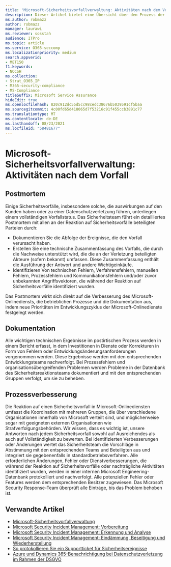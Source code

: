 ```yaml
---
title: 'Microsoft-Sicherheitsvorfallverwaltung: Aktivitäten nach dem Vorfall'
description: Dieser Artikel bietet eine Übersicht über den Prozess der Aktivitäten nach dem Vorfall bei der Verwaltung von Sicherheitsvorfällen in Microsoft-Onlinediensten.
ms.author: robmazz
author: robmazz
manager: laurawi
ms.reviewer: sosstah
audience: ITPro
ms.topic: article
ms.service: O365-seccomp
ms.localizationpriority: medium
search.appverid:
- MET150
f1.keywords:
- NOCSH
ms.collection:
- Strat_O365_IP
- M365-security-compliance
- MS-Compliance
titleSuffix: Microsoft Service Assurance
hideEdit: true
ms.openlocfilehash: 820c912dc55d5cc98cedc38676b5039591cf5baa
ms.sourcegitcommit: 4c00fd65d418065d7f53216c91f455ccb3891c77
ms.translationtype: MT
ms.contentlocale: de-DE
ms.lasthandoff: 08/23/2021
ms.locfileid: "58481677"
---
```

# <a name="microsoft-security-incident-management-post-incident-activity"></a>Microsoft-Sicherheitsvorfallverwaltung: Aktivitäten nach dem Vorfall

## <a name="postmortem"></a>Postmortem

Einige Sicherheitsvorfälle, insbesondere solche, die auswirkungen auf den Kunden haben oder zu einer Datenschutzverletzung führen, unterliegen einem vollständigen Vorfallstatus. Das Sicherheitsteam führt ein detailliertes Postmortem mit allen an der Reaktion auf Sicherheitsvorfälle beteiligten Parteien durch:

- Dokumentieren Sie die Abfolge der Ereignisse, die den Vorfall verursacht haben.
- Erstellen Sie eine technische Zusammenfassung des Vorfalls, die durch die Nachweise unterstützt wird, die die an der Verletzung beteiligten Akteure (sofern bekannt) umfassen. Diese Zusammenfassung enthält die Ausführung der Antwort und andere Wichtigeinkäufe.
- Identifizieren Von technischen Fehlern, Verfahrensfehlern, manuellen Fehlern, Prozessfehlern und Kommunikationsfehlern und/oder zuvor unbekannten Angriffsvektoren, die während der Reaktion auf Sicherheitsvorfälle identifiziert wurden.

Das Postmortem wirkt sich direkt auf die Verbesserung des Microsoft-Onlinediensts, die betrieblichen Prozesse und die Dokumentation aus, indem neue Prioritäten im Entwicklungszyklus der Microsoft-Onlinedienste festgelegt werden.

## <a name="documentation"></a>Dokumentation

Alle wichtigen technischen Ergebnisse im postirtischen Prozess werden in einem Bericht erfasst, in dem Investitionen in Dienste oder Korrekturen in Form von Fehlern oder Entwicklungsänderungsanforderungen vorgenommen werden. Diese Ergebnisse werden mit den entsprechenden Entwicklungsteams nachverfolgt. Bei Prozessfehlern und organisationsübergreifenden Problemen werden Probleme in der Datenbank des Sicherheitsreaktionsteams dokumentiert und mit den entsprechenden Gruppen verfolgt, um sie zu beheben.

## <a name="process-improvement"></a>Prozessverbesserung

Die Reaktion auf einen Sicherheitsvorfall in Microsoft-Onlinediensten umfasst die Koordination mit mehreren Gruppen, die über verschiedene Organisationen innerhalb von Microsoft verteilt sind, und möglicherweise sogar mit geeigneten externen Organisationen wie Strafverfolgungsbehörden. Wir wissen, dass es wichtig ist, unsere Antworten nach jedem Sicherheitsvorfall sowohl auf Ausreichendes als auch auf Vollständigkeit zu bewerten. Bei identifizierten Verbesserungen oder Änderungen wertet das Sicherheitsteam die Vorschläge in Abstimmung mit den entsprechenden Teams und Beteiligten aus und integriert sie gegebenenfalls in standardbetriebsverfahren. Alle erforderlichen Änderungen, Fehler oder Dienstverbesserungen, die während der Reaktion auf Sicherheitsvorfälle oder nachträgliche Aktivitäten identifiziert wurden, werden in einer internen Microsoft Engineering-Datenbank protokolliert und nachverfolgt. Alle potenziellen Fehler oder Features werden dem entsprechenden Besitzer zugewiesen. Das Microsoft Security Response-Team überprüft alle Einträge, bis das Problem behoben ist.

## <a name="related-articles"></a>Verwandte Artikel

- [Microsoft-Sicherheitsvorfallverwaltung](assurance-security-incident-management.md)
- [Microsoft Security Incident Management: Vorbereitung](assurance-sim-preparation.md)
- [Microsoft Security Incident Management: Erkennung und Analyse](assurance-sim-detection-analysis.md)
- [Microsoft Security Incident Management: Eindämmung, Beseitigung und Wiederherstellung](assurance-sim-containment-eradication-recovery.md)
- [So protokollieren Sie ein Supportticket für Sicherheitsereignisse](/azure/security/fundamentals/event-support-ticket)
- [Azure und Dynamics 365-Benachrichtigung bei Datenschutzverletzung im Rahmen der DSGVO](/compliance/regulatory/gdpr-breach-azure-dynamics)

